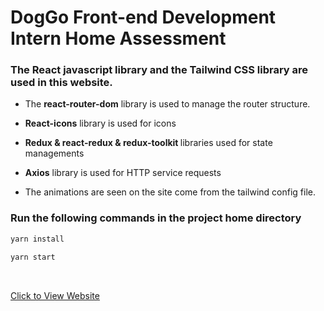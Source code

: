 # DogGo Front-end Development Intern Home Assessment

### The <b>React</b> javascript library and the <b>Tailwind</b> CSS library are used in this website.

- The <b>react-router-dom</b> library is used to manage the router structure.

- <b>React-icons</b> library is used for icons

- <b>Redux & react-redux & redux-toolkit </b> libraries used for state managements

- <b>Axios</b> library is used for HTTP service requests

- The animations are seen on the site come from the tailwind config file.

### Run the following commands in the project home directory

```sh
yarn install
```

```sh
yarn start
```

<br/>

[Click to View Website](https://doggo-home-assessment.vercel.app/)
